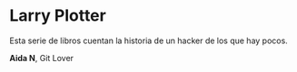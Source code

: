 
# Larry Plotter

Esta serie de libros cuentan la historia de un hacker de los que hay pocos.

**Aida N**, Git Lover

